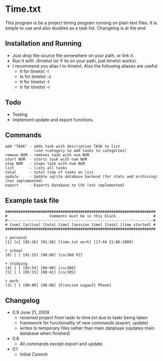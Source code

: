 Time.txt
=====
This program is be a project timing program running on plain text files.
It is simple to use and also doubles as a task list. Changelog is at the end.

Installation and Running
------------------------
+ Just drop the source file somewhere on your path, or link it.
+ Run it with ./timetxt (or if its on your path, just timetxt works).
+ I recommend you alias t to timetxt.  Also the following aliases are useful:
	- tl for timetxt -l
	- ts for timetxt -s
	- tt for timetxt -t
	- tr for timetxt -r

Todo
----
 + Testing
 + implement update and export functions

Commands
--------

	add "TASK" - adds task with description TASK to list
				 (use +category to add tasks to categories)
	remove NUM - removes task with num NUM
	start NUM  - starts task with num NUM
	stop NUM   - stops task with num NUM
	list       - lists all tasks
	total      - total time of tasks on list
	update	   - Update sqlite database backend (for stats and archiving) (not implemented)
	export	   - Exports database to CSV (not implemented)

Example task file
-----------------
	####################################################################
	#                   Comments must be in this block                 #
	#------------------------------------------------------------------#
	# [num] [active] [total time] [session time] [task] [time started] #
	####################################################################

	+ personal
	[1] [x] [05:26] [01:38] [time.txt work] [17:44 21:06:2009]

	+ school
	[0] [ ] [01:15] [00:00] [csc360 P2]

	+ studying
	[4] [ ] [03:54] [00:00] [csc360]
	[5] [ ] [05:15] [00:41] [csc305]

	+ work
	[3] [ ] [00:00] [00:00] [Francine Legault Phone]

Changelog
---------

* 0.9	June 21, 2009
	+	renamed project from taskr to time.txt due to taskr being taken
	+	framework for functionality of new commands (export, update)
	+	writes to temporary files rather than main database
		(updates main database when finished)
* 0.8
	+	All commands except export and update.
* 0.1
	+	Initial Commit
